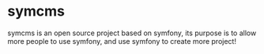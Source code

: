 symcms
======

symcms is an open source project based on symfony, its purpose is to allow more people to use symfony, and use symfony to create more project!
